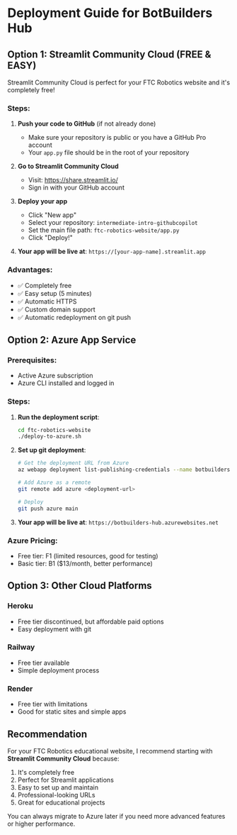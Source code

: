 # Deployment Guide for BotBuilders Hub

## Option 1: Streamlit Community Cloud (FREE & EASY)

Streamlit Community Cloud is perfect for your FTC Robotics website and it's completely free!

### Steps:

1. **Push your code to GitHub** (if not already done)
   - Make sure your repository is public or you have a GitHub Pro account
   - Your `app.py` file should be in the root of your repository

2. **Go to Streamlit Community Cloud**
   - Visit: https://share.streamlit.io/
   - Sign in with your GitHub account

3. **Deploy your app**
   - Click "New app"
   - Select your repository: `intermediate-intro-githubcopilot`
   - Set the main file path: `ftc-robotics-website/app.py`
   - Click "Deploy!"

4. **Your app will be live at**: `https://[your-app-name].streamlit.app`

### Advantages:
- ✅ Completely free
- ✅ Easy setup (5 minutes)
- ✅ Automatic HTTPS
- ✅ Custom domain support
- ✅ Automatic redeployment on git push

## Option 2: Azure App Service

### Prerequisites:
- Active Azure subscription
- Azure CLI installed and logged in

### Steps:

1. **Run the deployment script**:
   ```bash
   cd ftc-robotics-website
   ./deploy-to-azure.sh
   ```

2. **Set up git deployment**:
   ```bash
   # Get the deployment URL from Azure
   az webapp deployment list-publishing-credentials --name botbuilders-hub --resource-group botbuilders-hub-rg
   
   # Add Azure as a remote
   git remote add azure <deployment-url>
   
   # Deploy
   git push azure main
   ```

3. **Your app will be live at**: `https://botbuilders-hub.azurewebsites.net`

### Azure Pricing:
- Free tier: F1 (limited resources, good for testing)
- Basic tier: B1 ($13/month, better performance)

## Option 3: Other Cloud Platforms

### Heroku
- Free tier discontinued, but affordable paid options
- Easy deployment with git

### Railway
- Free tier available
- Simple deployment process

### Render
- Free tier with limitations
- Good for static sites and simple apps

## Recommendation

For your FTC Robotics educational website, I recommend starting with **Streamlit Community Cloud** because:

1. It's completely free
2. Perfect for Streamlit applications
3. Easy to set up and maintain
4. Professional-looking URLs
5. Great for educational projects

You can always migrate to Azure later if you need more advanced features or higher performance.
